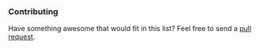 ### Contributing

Have something awesome that would fit in this list?
Feel free to send a [pull request](https://github.com/iamDeveloper/iOSDevelopment/pulls).
